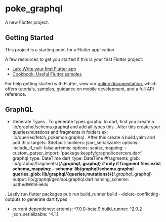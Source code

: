 # poke_graphql

A new Flutter project.

## Getting Started

This project is a starting point for a Flutter application.

A few resources to get you started if this is your first Flutter project:

- [Lab: Write your first Flutter app](https://flutter.dev/docs/get-started/codelab)
- [Cookbook: Useful Flutter samples](https://flutter.dev/docs/cookbook)

For help getting started with Flutter, view our
[online documentation](https://flutter.dev/docs), which offers tutorials,
samples, guidance on mobile development, and a full API reference.

## GraphQL
- Generate Types
. To generate types graphql to dart, first you create a lib/graphql/schema.graphql and add all types this
. After this create your queries/mutations and fragments in folders
    ex: lib/queries/fetch_pokemon.graphql
. After this create a build.yalm and add this:
targets:
  $default:
    builders:
      json_serializable:
        options:
          include_if_null: false
      artemis:
        options:
          scalar_mapping:
            - custom_parser_import: 'package:keepfy/graphql/coercers.dart'
              graphql_type: DateTime
              dart_type: DateTime
          #fragments_glob: lib/graphql/fragments/{**/*.graphql,*.graphql} # only if fragment files exist
          schema_mapping:
            - schema: lib/graphql/schema.graphql
              queries_glob: lib/graphql/{queries,mutations}/{**/*.graphql,*.graphql}
              output: lib/graphql/gen/api.graphql.dart
              naming_scheme: pathedWithFields

. Lastly run flutter packages pub run build_runner build --delete-conflicting-outputs to generate dart types

- current dependency: 
    artemis: ^7.0.0-beta.9 
    build_runner: ^2.0.2 
    json_serializable: ^4.1.1


